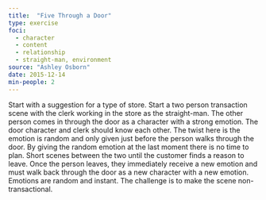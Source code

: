 ```yaml
---
title:  "Five Through a Door"
type: exercise
foci:
  - character
  - content
  - relationship
  - straight-man, environment
source: "Ashley Osborn"
date: 2015-12-14
min-people: 2
---
```

Start with a suggestion for a type of store.
Start a two person transaction scene with the clerk working in the store as the straight-man.
The other person comes in through the door as a character with a strong emotion.
The door character and clerk should know each other.
The twist here is the emotion is random and only given just before the person walks through the door.
By giving the random emotion at the last moment there is no time to plan.
Short scenes between the two until the customer finds a reason to leave.
Once the person leaves, they immediately receive a new emotion and must walk back through the door as a new character with a new emotion.
Emotions are random and instant.
The challenge is to make the scene non-transactional.
